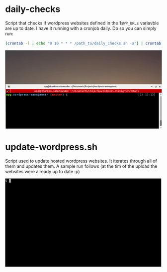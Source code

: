 # daily-checks 
Script that checks if wordpress websites defined in the 1`$WP_URLs` variavble are up to date. 
I have it running with a cronjob daily. Do so you can simply run:
```bash
(crontab -l ; echo "0 10 * * * /path_to/daily_checks.sh -a") | crontab
```
![sample_run_gif](/media/daily_update_check.gif)
# update-wordpress.sh
Script used to update hosted wordpress websites. It iterates through all of them and updates them. A sample run follows (at the tim of the upload the websites were already up to date :p)

![sample_run_gif](/media/update-wordpress.gif)